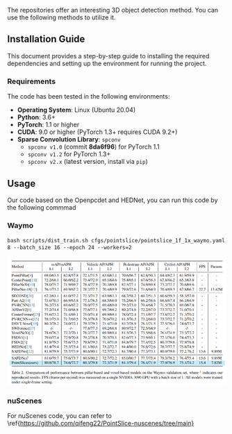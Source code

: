 The repositories offer an interesting 3D object detection method. You can use the following methods to utilize it.
## **Installation Guide**

This document provides a step-by-step guide to installing the required dependencies and setting up the environment for running the project.

### **Requirements**
The code has been tested in the following environments:

- **Operating System**: Linux (Ubuntu 20.04)
- **Python**: 3.6+
- **PyTorch**: 1.1 or higher 
- **CUDA**: 9.0 or higher (PyTorch 1.3+ requires CUDA 9.2+)
- **Sparse Convolution Library**: `spconv`
  - `spconv v1.0` (commit **8da6f96**) for PyTorch 1.1
  - `spconv v1.2` for PyTorch 1.3+
  - `spconv v2.x` (latest version, install via `pip`)


## **Usage**
Our code based on the Openpcdet and HEDNet, you can run this code by the following commmad
### Waymo
```
bash scripts/dist_train.sh cfgs/pointslice/pointslice_1f_1x_waymo.yaml 8 --batch_size 16 --epoch 24 --workers=2
```
![image](https://github.com/qifeng22/PointSlice2/raw/main/waymo.png)
### nuScenes
For nuScenes code, you can refer to \ref{https://github.com/qifeng22/PointSlice-nuscenes/tree/main}




